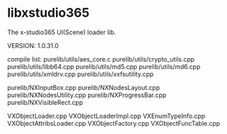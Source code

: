# libxstudio365
The x-studio365 UI(Scene) loader lib.

VERSION: 1.0.31.0

compile list:
purelib/utils/aes_core.c
purelib/utils/crypto_utils.cpp
purelib/utils/libb64.cpp
purelib/utils/md5.cpp
purelib/utils/md6.cpp
purelib/utils/xmldrv.cpp
purelib/utils/xxfsutility.cpp

purelib/NXInputBox.cpp
purelib/NXNodesLayout.cpp
purelib/NXNodesUtility.cpp
purelib/NXProgressBar.cpp
purelib/NXVisibleRect.cpp

VXObjectLoader.cpp
VXObjectLoaderImpl.cpp
VXEnumTypeInfo.cpp
VXObjectAttribsLoader.cpp
VXObjectFactory.cpp
VXObjectFuncTable.cpp
